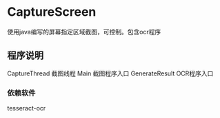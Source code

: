 # CaptureScreen
使用java编写的屏幕指定区域截图，可控制。包含ocr程序
## 程序说明
CaptureThread   截图线程
Main            截图程序入口
GenerateResult  OCR程序入口

### 依赖软件
tesseract-ocr